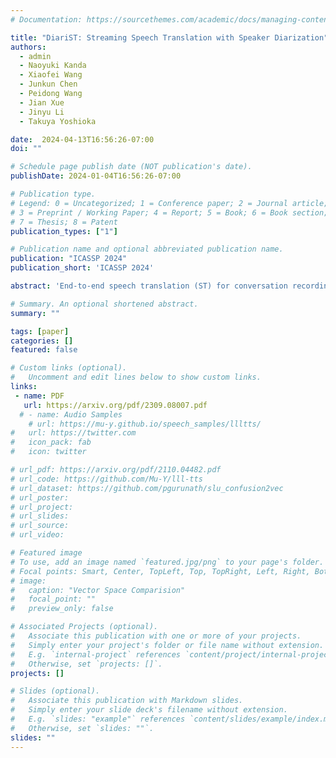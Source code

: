 ```yaml
---
# Documentation: https://sourcethemes.com/academic/docs/managing-content/

title: "DiariST: Streaming Speech Translation with Speaker Diarization"
authors:
  - admin
  - Naoyuki Kanda
  - Xiaofei Wang
  - Junkun Chen
  - Peidong Wang
  - Jian Xue
  - Jinyu Li
  - Takuya Yoshioka

date:  2024-04-13T16:56:26-07:00
doi: ""

# Schedule page publish date (NOT publication's date).
publishDate: 2024-01-04T16:56:26-07:00

# Publication type.
# Legend: 0 = Uncategorized; 1 = Conference paper; 2 = Journal article;
# 3 = Preprint / Working Paper; 4 = Report; 5 = Book; 6 = Book section;
# 7 = Thesis; 8 = Patent
publication_types: ["1"]

# Publication name and optional abbreviated publication name.
publication: "ICASSP 2024"
publication_short: 'ICASSP 2024'

abstract: 'End-to-end speech translation (ST) for conversation recordings involves several under-explored challenges such as speaker diarization (SD) without accurate word time stamps and handling of overlapping speech in a streaming fashion. In this work, we propose DiariST, the first streaming ST and SD solution. It is built upon a neural transducer-based streaming ST system and integrates token-level serialized output training and t-vector, which were originally developed for multi-talker speech recognition. Due to the absence of evaluation benchmarks in this area, we develop a new evaluation dataset, DiariST-AliMeeting, by translating the reference Chinese transcriptions of the AliMeeting corpus into English. We also propose new metrics, called speaker-agnostic BLEU and speaker-attributed BLEU, to measure the ST quality while taking SD accuracy into account. Our system achieves a strong ST and SD capability compared to offline systems based on Whisper, while performing streaming inference for overlapping speech. To facilitate the research in this new direction, we release the evaluation data, the offline baseline systems, and the evaluation code.'

# Summary. An optional shortened abstract.
summary: ""

tags: [paper]
categories: []
featured: false

# Custom links (optional).
#   Uncomment and edit lines below to show custom links.
links:
 - name: PDF
   url: https://arxiv.org/pdf/2309.08007.pdf
  # - name: Audio Samples
    # url: https://mu-y.github.io/speech_samples/llltts/
#   url: https://twitter.com
#   icon_pack: fab
#   icon: twitter

# url_pdf: https://arxiv.org/pdf/2110.04482.pdf
# url_code: https://github.com/Mu-Y/lll-tts
# url_dataset: https://github.com/pgurunath/slu_confusion2vec
# url_poster:
# url_project:
# url_slides:
# url_source:
# url_video:

# Featured image
# To use, add an image named `featured.jpg/png` to your page's folder. 
# Focal points: Smart, Center, TopLeft, Top, TopRight, Left, Right, BottomLeft, Bottom, BottomRight.
# image:
#   caption: "Vector Space Comparision"
#   focal_point: ""
#   preview_only: false

# Associated Projects (optional).
#   Associate this publication with one or more of your projects.
#   Simply enter your project's folder or file name without extension.
#   E.g. `internal-project` references `content/project/internal-project/index.md`.
#   Otherwise, set `projects: []`.
projects: []

# Slides (optional).
#   Associate this publication with Markdown slides.
#   Simply enter your slide deck's filename without extension.
#   E.g. `slides: "example"` references `content/slides/example/index.md`.
#   Otherwise, set `slides: ""`.
slides: ""
---
```

